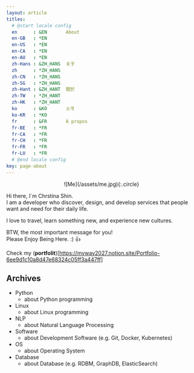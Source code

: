 ```yaml
---
layout: article
titles:
  # @start locale config
  en      : &EN       About
  en-GB   : *EN
  en-US   : *EN
  en-CA   : *EN
  en-AU   : *EN
  zh-Hans : &ZH_HANS  关于
  zh      : *ZH_HANS
  zh-CN   : *ZH_HANS
  zh-SG   : *ZH_HANS
  zh-Hant : &ZH_HANT  關於
  zh-TW   : *ZH_HANT
  zh-HK   : *ZH_HANT
  ko      : &KO       소개
  ko-KR   : *KO
  fr      : &FR       À propos
  fr-BE   : *FR
  fr-CA   : *FR
  fr-CH   : *FR
  fr-FR   : *FR
  fr-LU   : *FR
  # @end locale config
key: page-about
---
```

<div style="width:50%; margin:0 auto;" align="center" markdown="1">
  ![Me](/assets/me.jpg){:.circle}
</div>

Hi there, I`m Chrstina Shin.    
I am a developer who discover, design, and develop services that people want and need for their daily life.    

I love to travel, learn something new, and experience new cultures.   

BTW, the most important message for you!   
Please Enjoy Being Here. :) :+1:

Check my (**portfolit**)[https://myway2027.notion.site/Portfolio-6ee9d1c10a8d47e68324c05ff3a447ff]

## Archives

- Python
    - about Python programming
- Linux
    - about Linux programming
- NLP
    - about Natural Language Processing
- Software
    - about Development Software (e.g. Git, Docker, Kubernetes)
- OS
    - about Operating System 
- Database
    - about Database (e.g. RDBM, GraphDB, ElasticSearch)

